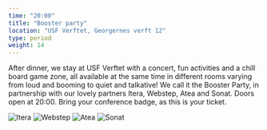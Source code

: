 ```yaml
---
time: "20:00"
title: "Booster party"
location: "USF Verftet, Georgernes verft 12"
type: period
weight: 14
---
```


After dinner, we stay at USF Verftet with a concert, fun activities and a chill board game zone, all available at the same time in different rooms varying from loud and booming to quiet and talkative! We call it the Booster Party, in partnership with our lovely partners Itera, Webstep, Atea and Sonat. Doors open at 20:00. Bring your conference badge, as this is your ticket.

![Itera](/images/party/itera.png?width=200)
![Webstep](/images/party/webstep.svg?width=200)
![Atea](/images/party/atea.svg?width=200)
![Sonat](/images/party/sonat.png?width=200)
